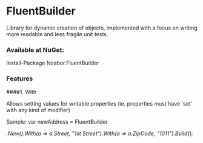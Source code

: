 # FluentBuilder

Library for dynamic creation of objects, implemented with a focus on writing more readable and less fragile unit tests.

### Available at NuGet:
Install-Package Nosbor.FluentBuilder

### Features

####1. With

Allows setting values for writable properties (ie. properties must have 'set' with any kind of modifier)

Sample:
var newAddress = FluentBuilder<Address>.New().With(a => a.Street, "1st Street").With(a => a.ZipCode, "1011").Build();

